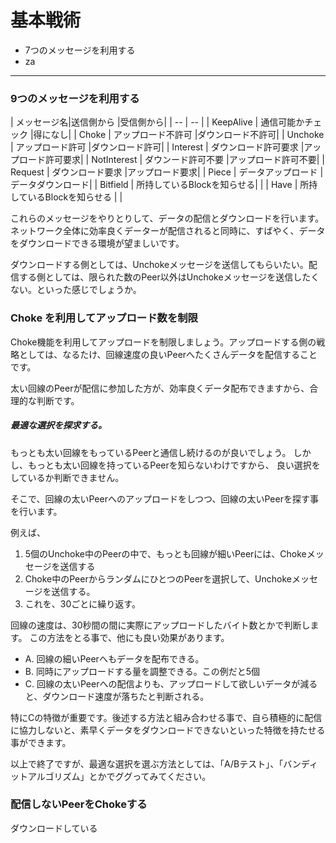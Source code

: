 # 基本戦術
* 7つのメッセージを利用する
* za

<hr>

### 9つのメッセージを利用する

| メッセージ名|送信側から |受信側から|
| -- | -- |
| KeepAlive | 通信可能かチェック |得になし|
| Choke | アップロード不許可 |ダウンロード不許可|
| Unchoke | アップロード許可 |ダウンロード許可|
| Interest | ダウンロード許可要求 |アップロード許可要求|
| NotInterest | ダウンード許可不要 |アップロード許可不要|
| Request | ダウンロード要求 |アップロード要求|
| Piece | データアップロード |データダウンロード|
| Bitfield | 所持しているBlockを知らせる| |
| Have | 所持しているBlockを知らせる | |

これらのメッセージをやりとりして、データの配信とダウンロードを行います。
ネットワーク全体に効率良くデーターが配信されると同時に、すばやく、データをダウンロードできる環境が望ましいです。

ダウンロードする側としては、Unchokeメッセージを送信してもらいたい。配信する側としては、限られた数のPeer以外はUnchokeメッセージを送信したくない。といった感じでしょうか。


### Choke を利用してアップロード数を制限

Choke機能を利用してアップロードを制限しましょう。アップロードする側の戦略としては、なるたけ、回線速度の良いPeerへたくさんデータを配信することです。

太い回線のPeerが配信に参加した方が、効率良くデータ配布できますから、合理的な判断です。

##### 最適な選択を探求する。

もっとも太い回線をもっているPeerと通信し続けるのが良いでしょう。
しかし、もっとも太い回線を持っているPeerを知らないわけですから、
良い選択をしているか判断できません。

そこで、回線の太いPeerへのアップロードをしつつ、回線の太いPeerを探す事を行います。

例えば、
1. 5個のUnchoke中のPeerの中で、もっとも回線が細いPeerには、Chokeメッセージを送信する
2. Choke中のPeerからランダムにひとつのPeerを選択して、Unchokeメッセージを送信する。
3. これを、30ごとに繰り返す。

回線の速度は、30秒間の間に実際にアップロードしたバイト数とかで判断します。
この方法をとる事で、他にも良い効果があります。

* A. 回線の細いPeerへもデータを配布できる。
* B. 同時にアップロードする量を調整できる。この例だと5個
* C.  回線の太いPeerへの配信よりも、アップロードして欲しいデータが減ると、ダウンロード速度が落ちたと判断される。

特にCの特徴が重要です。後述する方法と組み合わせる事で、自ら積極的に配信に協力しないと、素早くデータをダウンロードできないといった特徴を持たせる事ができます。


以上で終了ですが、最適な選択を選ぶ方法としては、「A/Bテスト」、「バンディットアルゴリズム」とかでググってみてください。


### 配信しないPeerをChokeする

ダウンロードしている


